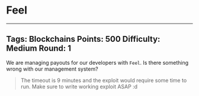 # Feel

------
Tags: Blockchains
Points: 500
Difficulty: Medium
Round: 1
------

We are managing payouts for our developers with `Feel`. Is there something wrong with our management system?

> The timeout is 9 minutes and the exploit would require some time to run. Make sure to write working exploit ASAP :d
